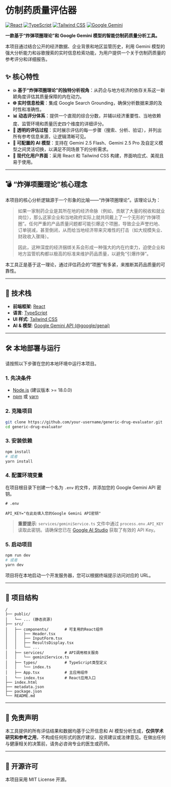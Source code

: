 # 仿制药质量评估器

[![React](https://img.shields.io/badge/React-^19-blue?logo=react)](https://react.dev/) [![TypeScript](https://img.shields.io/badge/TypeScript-^5-blue?logo=typescript)](https://www.typescriptlang.org/) [![Tailwind CSS](https://img.shields.io/badge/Tailwind_CSS-^3-blue?logo=tailwindcss)](https://tailwindcss.com/) [![Google Gemini](https://img.shields.io/badge/Google_Gemini-API-orange)](https://ai.google.dev/)

**一款基于“炸弹项圈理论”和 Google Gemini 模型的智能仿制药质量分析工具。**

本项目通过结合公开的经济数据、企业背景和地区监管历史，利用 Gemini 模型的强大分析能力和谷歌搜索的实时信息检索功能，为用户提供一个关于仿制药质量的参考评分和详细报告。

## ✨ 核心特性

- **💥 基于“炸弹项圈理论”的独特分析视角**：从药企与地方经济的依存关系这一新颖角度评估其质量保障的内在动力。
- **🌐 实时信息检索**：集成 Google Search Grounding，确保分析数据来源的及时性和准确性。
- **📊 动态评分体系**：提供一个直观的综合分数，并辅以经济重要性、当地依赖度、监管环境和质量历史四个维度的详细评分。
- **📝 透明的评估过程**：实时展示评估的每一步骤（搜索、分析、验证），并列出所有参考信息来源，让逻辑清晰可见。
- **🤖 可配置的 AI 模型**：支持在 Gemini 2.5 Flash、Gemini 2.5 Pro 及自定义模型之间灵活切换，以满足不同场景下的分析需求。
- **🎨 现代化用户界面**：采用 React 和 Tailwind CSS 构建，界面响应式、美观且易于使用。

---

## 💣 “炸弹项圈理论”核心理念

本项目的核心分析逻辑源于一个形象的比喻——“炸弹项圈理论”。该理论认为：

> 如果一家制药企业是其所在地的经济命脉（例如，贡献了大量的税收和就业岗位），那么这家企业和当地政府实际上就共同戴上了一个无形的“炸弹项圈”。任何严重的产品质量问题都可能引爆这个项圈，导致企业声誉扫地、订单锐减，甚至倒闭，从而给当地经济带来灾难性的打击（如大规模失业、财政收入骤降）。
>
> 因此，这种深度的经济捆绑关系会形成一种强大的内在约束力，迫使企业和地方监管机构都以极高的标准来维护药品质量，以避免“引爆炸弹”。

本工具正是基于这一理论，通过评估药企的“项圈”有多紧，来推断其药品质量的可靠性。

---

## 🚀 技术栈

- **前端框架**: [React](https://react.dev/)
- **语言**: [TypeScript](https://www.typescriptlang.org/)
- **UI 样式**: [Tailwind CSS](https://tailwindcss.com/)
- **AI & 模型**: [Google Gemini API (@google/genai)](https://ai.google.dev/)

---

## 🛠️ 本地部署与运行

请按照以下步骤在您的本地环境中运行本项目。

### 1. 先决条件

- [Node.js](https://nodejs.org/) (建议版本 >= 18.0.0)
- [npm](https://www.npmjs.com/) 或 [yarn](https://yarnpkg.com/)

### 2. 克隆项目

```bash
git clone https://github.com/your-username/generic-drug-evaluator.git
cd generic-drug-evaluator
```

### 3. 安装依赖

```bash
npm install
# 或者
yarn install
```

### 4. 配置环境变量

在项目根目录下创建一个名为 `.env` 的文件，并添加您的 Google Gemini API 密钥。

```
# .env

API_KEY="在此处填入您的Google Gemini API密钥"
```
> **重要提示**: `services/geminiService.ts` 文件中通过 `process.env.API_KEY` 读取此密钥。请确保您已在 [Google AI Studio](https://aistudio.google.com/app/apikey) 获取了有效的 API Key。

### 5. 启动项目

```bash
npm run dev
# 或者
yarn dev
```

项目将在本地启动一个开发服务器，您可以根据终端提示访问对应的 URL。

---

## 📂 项目结构

```
/
├── public/
│   └── ... (静态资源)
├── src/
│   ├── components/       # 可复用的React组件
│   │   ├── Header.tsx
│   │   ├── InputForm.tsx
│   │   ├── ResultsDisplay.tsx
│   │   └── ...
│   ├── services/         # API调用相关服务
│   │   └── geminiService.ts
│   ├── types/            # TypeScript类型定义
│   │   └── index.ts
│   ├── App.tsx           # 主应用组件
│   └── index.tsx         # React应用入口
├── index.html
├── metadata.json
├── package.json
└── README.md
```

---

## 📄 免责声明

本工具提供的所有评估结果和数据均基于公开信息和 AI 模型分析生成，**仅供学术研究和参考之用**，不构成任何形式的医疗建议、投资建议或法律意见。在做出任何与健康相关的决策前，请务必咨询专业的医生或药师。

---

## 📜 开源许可

本项目采用 MIT License 开源。
